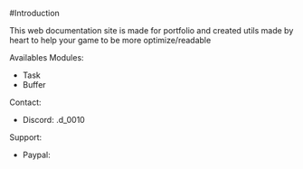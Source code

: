 #Introduction

This web documentation site is made for portfolio and created utils made by heart to help your game to be more optimize/readable

Availables Modules:

-   Task
-   Buffer

Contact:

-   Discord: .d_0010

Support:

-   Paypal: 